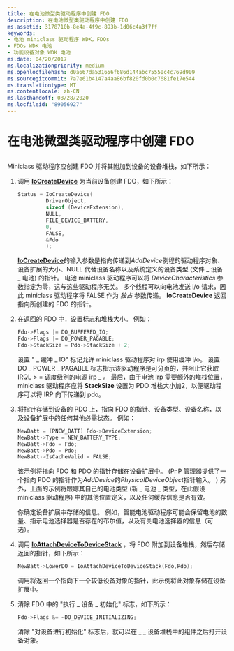 ```yaml
---
title: 在电池微型类驱动程序中创建 FDO
description: 在电池微型类驱动程序中创建 FDO
ms.assetid: 3178710b-8e4a-4f9c-893b-1d06c4a3f7ff
keywords:
- 电池 miniclass 驱动程序 WDK，FDOs
- FDOs WDK 电池
- 功能设备对象 WDK 电池
ms.date: 04/20/2017
ms.localizationpriority: medium
ms.openlocfilehash: d0a667da531656f686d144abc75550c4c769d909
ms.sourcegitcommit: 7a7e61b4147a4aa86bf820fd0b0c7681fe17e544
ms.translationtype: MT
ms.contentlocale: zh-CN
ms.lasthandoff: 08/28/2020
ms.locfileid: "89056927"
---
```

# <a name="creating-an-fdo-in-the-battery-miniclass-driver"></a>在电池微型类驱动程序中创建 FDO


## <span id="ddk_creating_an_fdo_in_the_battery_miniclass_driver_dg"></span><span id="DDK_CREATING_AN_FDO_IN_THE_BATTERY_MINICLASS_DRIVER_DG"></span>


Miniclass 驱动程序应创建 FDO 并将其附加到设备的设备堆栈，如下所示：

1.  调用 [**IoCreateDevice**](/windows-hardware/drivers/ddi/wdm/nf-wdm-iocreatedevice) 为当前设备创建 FDO，如下所示：

    ```cpp
    Status = IoCreateDevice(
             DriverObject,
             sizeof (DeviceExtension),
             NULL,
             FILE_DEVICE_BATTERY,
             0,
             FALSE,
             &Fdo
             );
    ```

    [**IoCreateDevice**](/windows-hardware/drivers/ddi/wdm/nf-wdm-iocreatedevice)的输入参数是指向传递到*AddDevice*例程的驱动程序对象、设备扩展的大小、NULL 代替设备名称以及系统定义的设备类型 (文件 \_ 设备 \_ 电池) 的指针。 电池 miniclass 驱动程序可以将 *DeviceCharacteristics* 参数指定为零，这与这些驱动程序无关。 多个线程可以向电池发送 i/o 请求，因此 miniclass 驱动程序将 FALSE 作为 *独占* 参数传递。 **IoCreateDevice** 返回指向所创建的 FDO 的指针。

2.  在返回的 FDO 中，设置标志和堆栈大小。 例如：

    ```cpp
    Fdo->Flags |= DO_BUFFERED_IO;
    Fdo->Flags |= DO_POWER_PAGABLE;
    Fdo->StackSize = Pdo->StackSize + 2;
    ```

    设置 " \_ 缓冲 \_ IO" 标记允许 miniclass 驱动程序对 irp 使用缓冲 i/o。 设置 DO \_ POWER \_ PAGABLE 标志指示该驱动程序是可分页的，并阻止它获取 IRQL &gt; = 调度级别的电源 irp \_ 。 最后，由于电池 Irp 需要额外的堆栈位置，miniclass 驱动程序应将 **StackSize** 设置为 PDO 堆栈大小加2，以便驱动程序可以将 IRP 向下传递到 pdo。

3.  将指针存储到设备的 PDO 上，指向 FDO 的指针、设备类型、设备名称，以及设备扩展中的任何其他必需状态。 例如：

    ```cpp
    NewBatt = (PNEW_BATT) Fdo->DeviceExtension;
    NewBatt->Type = NEW_BATTERY_TYPE;
    NewBatt->Fdo = Fdo;
    NewBatt->Pdo = Pdo;
    NewBatt->IsCacheValid = FALSE;
    ```

    该示例将指向 FDO 和 PDO 的指针存储在设备扩展中。  (PnP 管理器提供了一个指向 PDO 的指针作为*AddDevice*的*PhysicalDeviceObject*指针输入。 ) 另外，上面的示例将跟踪其自己的电池类型 (新 \_ 电池 \_ 类型，在此假设 miniclass 驱动程序) 中的其他位置定义，以及任何缓存信息是否有效。

    你确定设备扩展中存储的信息。 例如，智能电池驱动程序可能会保留电池的数量、指示电池选择器是否存在的布尔值，以及有关电池选择器的信息（可选）。

4.  调用 [**IoAttachDeviceToDeviceStack**](/windows-hardware/drivers/ddi/wdm/nf-wdm-ioattachdevicetodevicestack) ，将 FDO 附加到设备堆栈，然后存储返回的指针，如下所示：

    ```cpp
    NewBatt->LowerDO = IoAttachDeviceToDeviceStack(Fdo,Pdo);
    ```

    调用将返回一个指向下一个较低设备对象的指针，此示例将此对象存储在设备扩展中。

5.  清除 FDO 中的 "执行 \_ 设备 \_ 初始化" 标志，如下所示：

    ```cpp
    Fdo->Flags &= ~DO_DEVICE_INITIALIZING;
    ```

    清除 "对设备进行初始化" 标志后，就可以在 \_ \_ 设备堆栈中的组件之后打开设备对象。

 

